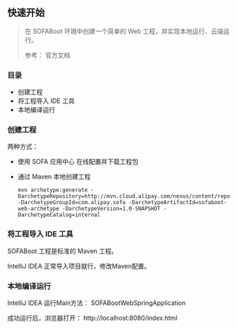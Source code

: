 ## 快速开始

> 在 SOFABoot 环境中创建一个简单的 Web 工程，并实现本地运行、云端运行。
>
> 参考： 官方文档

### 目录
* 创建工程
* 将工程导入 IDE 工具
* 本地编译运行

### 创建工程

两种方式：

* 使用 SOFA 应用中心 在线配置并下载工程包

* 通过 Maven 本地创建工程

    ```text
    mvn archetype:generate -DarchetypeRepository=http://mvn.cloud.alipay.com/nexus/content/repositories/snapshots/ -DarchetypeGroupId=com.alipay.sofa -DarchetypeArtifactId=sofaboot-web-archetype -DarchetypeVersion=1.0-SNAPSHOT -DarchetypeCatalog=internal
    ```

### 将工程导入 IDE 工具

SOFABoot 工程是标准的 Maven 工程。

IntelliJ IDEA 正常导入项目就行，修改Maven配置。

### 本地编译运行

IntelliJ IDEA 运行Main方法： SOFABootWebSpringApplication

成功运行后，浏览器打开： http://localhost:8080/index.html 
